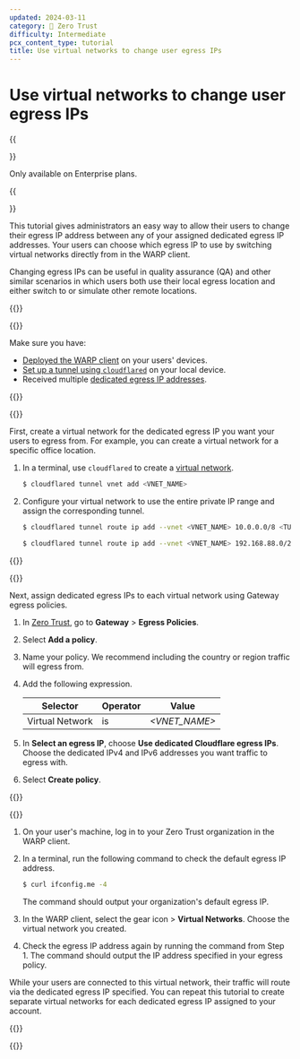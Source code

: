 ```yaml
---
updated: 2024-03-11
category: 🔐 Zero Trust
difficulty: Intermediate
pcx_content_type: tutorial
title: Use virtual networks to change user egress IPs
---
```


# Use virtual networks to change user egress IPs

{{<Aside type="note">}}

Only available on Enterprise plans.

{{</Aside>}}

This tutorial gives administrators an easy way to allow their users to change their egress IP address between any of your assigned dedicated egress IP addresses. Your users can choose which egress IP to use by switching virtual networks directly from in the WARP client.

Changing egress IPs can be useful in quality assurance (QA) and other similar scenarios in which users both use their local egress location and either switch to or simulate other remote locations.

{{<tutorial>}}

{{<tutorial-prereqs>}}

Make sure you have:

- [Deployed the WARP client](/cloudflare-one/connections/connect-devices/warp/deployment/) on your users' devices.
- [Set up a tunnel using `cloudflared`](/cloudflare-one/connections/connect-networks/get-started/create-local-tunnel/) on your local device.
- Received multiple [dedicated egress IP addresses](/cloudflare-one/policies/gateway/egress-policies/dedicated-egress-ips/).

{{</tutorial-prereqs>}}

{{<tutorial-step title="Create a virtual network">}}

First, create a virtual network for the dedicated egress IP you want your users to egress from. For example, you can create a virtual network for a specific office location.

1. In a terminal, use `cloudflared` to create a [virtual network](/cloudflare-one/connections/connect-networks/private-net/cloudflared/tunnel-virtual-networks/).

    ```sh
    $ cloudflared tunnel vnet add <VNET_NAME>
    ```

2. Configure your virtual network to use the entire private IP range and assign the corresponding tunnel.

    ```sh
    $ cloudflared tunnel route ip add --vnet <VNET_NAME> 10.0.0.0/8 <TUNNEL_NAME>
    ```

    ```sh
    $ cloudflared tunnel route ip add --vnet <VNET_NAME> 192.168.88.0/24 <TUNNEL_NAME>
    ```

{{</tutorial-step>}}

{{<tutorial-step title="Create an egress policy">}}

Next, assign dedicated egress IPs to each virtual network using Gateway egress policies.

1. In [Zero Trust](https://one.dash.cloudflare.com/), go to **Gateway** > **Egress Policies**.
2. Select **Add a policy**.
3. Name your policy. We recommend including the country or region traffic will egress from.
4. Add the following expression.

    | Selector        | Operator | Value         |
    | --------------- | -------- | ------------- |
    | Virtual Network | is       | _<VNET_NAME>_ |

5. In **Select an egress IP**, choose **Use dedicated Cloudflare egress IPs**. Choose the dedicated IPv4 and IPv6 addresses you want traffic to egress with.
6. Select **Create policy**.

{{</tutorial-step>}}

{{<tutorial-step title="Test virtual network egress">}}

1. On your user's machine, log in to your Zero Trust organization in the WARP client.
2. In a terminal, run the following command to check the default egress IP address.

    ```sh
    $ curl ifconfig.me -4
    ```

    The command should output your organization's default egress IP.

3. In the WARP client, select the gear icon > **Virtual Networks**. Choose the virtual network you created.
4. Check the egress IP address again by running the command from Step 1. The command should output the IP address specified in your egress policy.

While your users are connected to this virtual network, their traffic will route via the dedicated egress IP specified. You can repeat this tutorial to create separate virtual networks for each dedicated egress IP assigned to your account.

{{</tutorial-step>}}

{{</tutorial>}}
